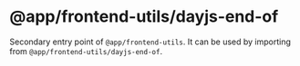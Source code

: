 # @app/frontend-utils/dayjs-end-of

Secondary entry point of `@app/frontend-utils`. It can be used by importing from `@app/frontend-utils/dayjs-end-of`.
